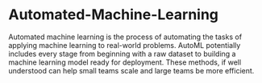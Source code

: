 # Automated-Machine-Learning
Automated machine learning is the process of automating the tasks of applying machine learning to real-world problems. AutoML potentially includes every stage from beginning with a raw dataset to building a machine learning model ready for deployment. These methods, if well understood can help small teams scale and large teams be more efficient.
